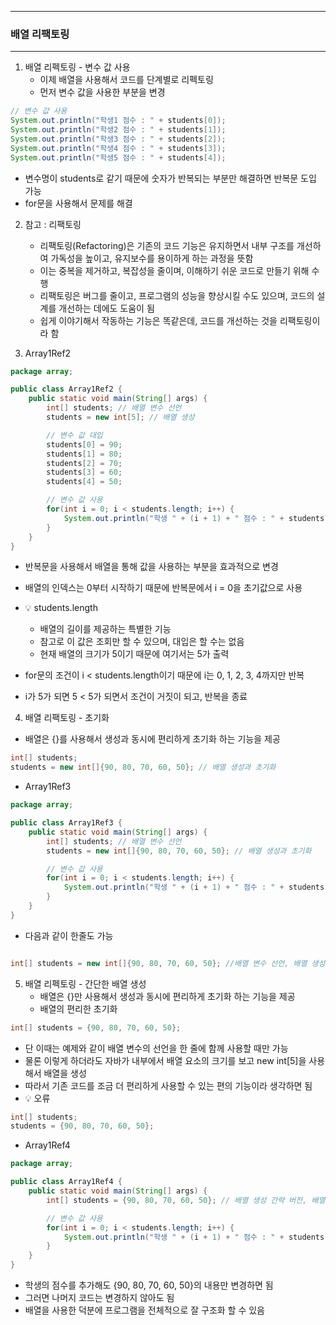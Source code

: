 -----
### 배열 리팩토링
-----
1. 배열 리펙토링 - 변수 값 사용
   - 이제 배열을 사용해서 코드를 단계별로 리펙토링
   - 먼저 변수 값을 사용한 부분을 변경
```java
// 변수 값 사용
System.out.println("학생1 점수 : " + students[0]);
System.out.println("학생2 점수 : " + students[1]);
System.out.println("학생3 점수 : " + students[2]);
System.out.println("학생4 점수 : " + students[3]);
System.out.println("학생5 점수 : " + students[4]);
```
   - 변수명이 students로 같기 때문에 숫자가 반복되는 부분만 해결하면 반복문 도입 가능
   - for문을 사용해서 문제를 해결

2. 참고 : 리팩토링
   - 리팩토링(Refactoring)은 기존의 코드 기능은 유지하면서 내부 구조를 개선하여 가독성을 높이고, 유지보수를 용이하게 하는 과정을 뜻함
   - 이는 중복을 제거하고, 복잡성을 줄이며, 이해하기 쉬운 코드로 만들기 위해 수행
   - 리팩토링은 버그를 줄이고, 프로그램의 성능을 향상시킬 수도 있으며, 코드의 설계를 개선하는 데에도 도움이 됨
   - 쉽게 이야기해서 작동하는 기능은 똑같은데, 코드를 개선하는 것을 리팩토링이라 함

3. Array1Ref2
```java
package array;

public class Array1Ref2 {
    public static void main(String[] args) {
        int[] students; // 배열 변수 선언
        students = new int[5]; // 배열 생성

        // 변수 값 대입
        students[0] = 90;
        students[1] = 80;
        students[2] = 70;
        students[3] = 60;
        students[4] = 50;

        // 변수 값 사용
        for(int i = 0; i < students.length; i++) {
            System.out.println("학생 " + (i + 1) + " 점수 : " + students[i]);
        }
    }
}
```
   - 반복문을 사용해서 배열을 통해 값을 사용하는 부분을 효과적으로 변경
   - 배열의 인덱스는 0부터 시작하기 때문에 반복문에서 i = 0을 초기값으로 사용
   - 💡 students.length
     + 배열의 길이를 제공하는 특별한 기능
     + 참고로 이 값은 조회만 할 수 있으며, 대입은 할 수는 없음
     + 현재 배열의 크기가 5이기 때문에 여기서는 5가 출력

   - for문의 조건이 i < students.length이기 때문에 i는 0, 1, 2, 3, 4까지만 반복
   - i가 5가 되면 5 < 5가 되면서 조건이 거짓이 되고, 반복을 종료

4. 배열 리팩토링 - 초기화
  - 배열은 {}를 사용해서 생성과 동시에 편리하게 초기화 하는 기능을 제공
```java
int[] students;
students = new int[]{90, 80, 70, 60, 50}; // 배열 생성과 초기화
```
  - Array1Ref3
```java
package array;

public class Array1Ref3 {
    public static void main(String[] args) {
        int[] students; // 배열 변수 선언
        students = new int[]{90, 80, 70, 60, 50}; // 배열 생성과 초기화

        // 변수 값 사용
        for(int i = 0; i < students.length; i++) {
            System.out.println("학생 " + (i + 1) + " 점수 : " + students[i]);
        }
    }
}
```
  - 다음과 같이 한줄도 가능
```java

int[] students = new int[]{90, 80, 70, 60, 50}; //배열 변수 선언, 배열 생성과 초기화
```

5. 배열 리펙토링 - 간단한 배열 생성
   - 배열은 {}만 사용해서 생성과 동시에 편리하게 초기화 하는 기능을 제공
   - 배열의 편리한 초기화
```java
int[] students = {90, 80, 70, 60, 50};
```
   - 단 이때는 예제와 같이 배열 변수의 선언을 한 줄에 함께 사용할 때만 가능
   - 물론 이렇게 하더라도 자바가 내부에서 배열 요소의 크기를 보고 new int[5]을 사용해서 배열을 생성
   - 따라서 기존 코드를 조금 더 편리하게 사용할 수 있는 편의 기능이라 생각하면 됨
   - 💡 오류
```java
int[] students;
students = {90, 80, 70, 60, 50};
```
  - Array1Ref4
```java
package array;

public class Array1Ref4 {
    public static void main(String[] args) {
        int[] students = {90, 80, 70, 60, 50}; // 배열 생성 간략 버전, 배열 선언과 함께 사용시 new int[] 생략 가능

        // 변수 값 사용
        for(int i = 0; i < students.length; i++) {
            System.out.println("학생 " + (i + 1) + " 점수 : " + students[i]);
        }
    }
}
```
  - 학생의 점수를 추가해도 {90, 80, 70, 60, 50}의 내용만 변경하면 됨
  - 그러면 나머지 코드는 변경하지 않아도 됨
  - 배열을 사용한 덕분에 프로그램을 전체적으로 잘 구조화 할 수 있음
